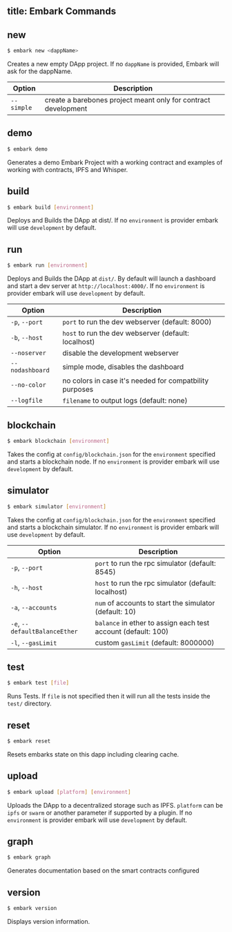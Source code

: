 title: Embark Commands
---

## new

``` bash
$ embark new <dappName>
```

Creates a new empty DApp project. If no `dappName` is provided, Embark will ask for the dappName.

Option | Description
--- | ---
`--simple` | create a barebones project meant only for contract development 

## demo

``` bash
$ embark demo
```

Generates a demo Embark Project with a working contract and examples of working with contracts, IPFS and Whisper.

## build

``` bash
$ embark build [environment]
```

Deploys and Builds the DApp at dist/. If no `environment` is provider embark will use `development` by default.

## run

``` bash
$ embark run [environment]
```

Deploys and Builds the DApp at `dist/`. By default will launch a dashboard and start a dev server at `http://localhost:4000/`. If no `environment` is provider embark will use `development` by default.  

Option | Description
--- | ---
`-p`, `--port` | `port` to run the dev webserver (default: 8000)
`-b`, `--host` | `host` to run the dev webserver (default: localhost)
`--noserver` | disable the development webserver
`--nodashboard` | simple mode, disables the dashboard
`--no-color` | no colors in case it's needed for compatbility purposes
`--logfile` | `filename` to output logs (default: none)

## blockchain

``` bash
$ embark blockchain [environment]
```

Takes the config at `config/blockchain.json` for the `environment` specified and starts a blockchain node. If no `environment` is provider embark will use `development` by default.

## simulator

``` bash
$ embark simulator [environment]
```

Takes the config at `config/blockchain.json` for the `environment` specified and starts a blockchain simulator. If no `environment` is provider embark will use `development` by default.

Option | Description
--- | ---
`-p`, `--port` | `port` to run the rpc simulator (default: 8545)
`-h`, `--host` | `host` to run the rpc simulator (default: localhost)
`-a`, `--accounts` | `num` of accounts to start the simulator (default: 10)
`-e`, `--defaultBalanceEther` | `balance` in ether to assign each test account (default: 100)
`-l`, `--gasLimit` | custom `gasLimit` (default: 8000000)

## test

``` bash
$ embark test [file]
```

Runs Tests. If `file` is not specified then it will run all the tests inside the `test/` directory.

## reset

``` bash
$ embark reset
```

Resets embarks state on this dapp including clearing cache.

## upload

``` bash
$ embark upload [platform] [environment]
```

Uploads the DApp to a decentralized storage such as IPFS. `platform` can be `ipfs` or `swarm` or another parameter if supported by a plugin. If no `environment` is provider embark will use `development` by default.

## graph

``` bash
$ embark graph
```

Generates documentation based on the smart contracts configured

## version

``` bash
$ embark version
```

Displays version information.

